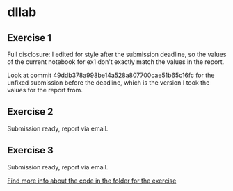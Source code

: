 # dllab


## Exercise 1

Full disclosure: I edited for style after the submission deadline, so the values of the current notebook for ex1 don't exactly match the values in the report.

Look at commit 49ddb378a998be14a528a807700cae51b65c16fc for the unfixed submission before the deadline, which is the version I took the values for the report from.

## Exercise 2

Submission ready, report via email.

## Exercise 3

Submission ready, report via email.

[Find more info about the code in the folder for the exercise](exercise3)